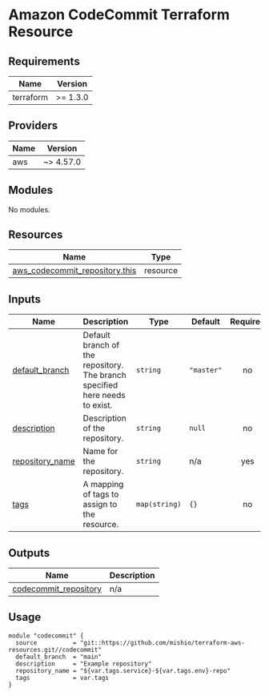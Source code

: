 # Amazon CodeCommit Terraform Resource

## Requirements

| Name      | Version  |
|-----------|----------|
| terraform | >= 1.3.0 |

## Providers

| Name | Version   |
|------|-----------|
| aws  | ~> 4.57.0 |

## Modules

No modules.

## Resources

| Name | Type |
|------|------|
| [aws_codecommit_repository.this](https://registry.terraform.io/providers/hashicorp/aws/latest/docs/resources/codecommit_repository) | resource |

## Inputs

| Name | Description | Type | Default | Required |
|------|-------------|------|---------|:--------:|
| <a name="input_default_branch"></a> [default\_branch](#input\_default\_branch) | Default branch of the repository. The branch specified here needs to exist. | `string` | `"master"` | no |
| <a name="input_description"></a> [description](#input\_description) | Description of the repository. | `string` | `null` | no |
| <a name="input_repository_name"></a> [repository\_name](#input\_repository\_name) | Name for the repository. | `string` | n/a | yes |
| <a name="input_tags"></a> [tags](#input\_tags) | A mapping of tags to assign to the resource. | `map(string)` | `{}` | no |

## Outputs

| Name | Description |
|------|-------------|
| <a name="output_codecommit_repository"></a> [codecommit\_repository](#output\_codecommit\_repository) | n/a |

## Usage

```hcl
module "codecommit" {
  source          = "git::https://github.com/mishio/terraform-aws-resources.git//codecommit"
  default_branch  = "main"
  description     = "Example repository"
  repository_name = "${var.tags.service}-${var.tags.env}-repo"
  tags            = var.tags
}
```
